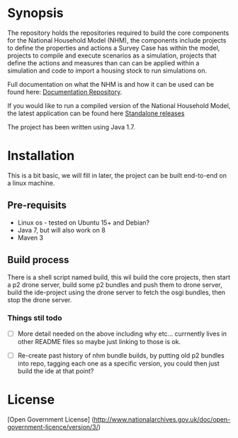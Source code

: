 # Synopsis
The repository holds the repositories required to build the core components for the National Household Model (NHM), the components include projects to define the properties and actions a Survey Case has within the model, projects to compile and execute scenarios as a simulation, projects that define the actions and measures than can can be applied within a simulation and code to import a housing stock to run simulations on.

Full documentation on what the NHM is and how it can be used can be found here: [Documentation Repository](https://github.com/cse-bristol/national-household-model-documentation/releases/tag/Current).

If you would like to run a compiled version of the National Household Model, the latest application can be found here [Standalone releases](https://github.com/cse-bristol/national-household-model-standalone/releases/tag/Current)

The project has been written using Java 1.7.

# Installation
This is a bit basic, we will fill in later, the project can be built end-to-end on a linux machine.

## Pre-requisits
- Linux os - tested on Ubuntu 15+ and Debian?
- Java 7, but will also work on 8
- Maven 3

## Build process
There is a shell script named build, this wil build the core projects, then start a p2 drone server, build some p2 bundles and push them to drone server, build the ide-project using the drone server to fetch the osgi bundles, then stop the drone server.

### Things stil todo
- [ ] More detail needed on the above including why etc...  currnently lives in other README files so maybe just linking to those is ok.
- [ ] Re-create past history of nhm bundle builds, by putting old p2 bundles into repo, tagging each one as a specific version, you could then just build the ide at that point?


# License
[Open Government License] (http://www.nationalarchives.gov.uk/doc/open-government-licence/version/3/)
